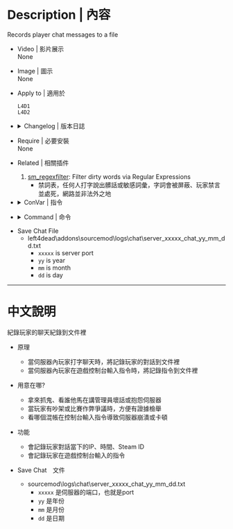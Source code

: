 # Description | 內容
Records player chat messages to a file

* Video | 影片展示
<br/>None

* Image | 圖示
<br/>None


* Apply to | 適用於
    ```
    L4D1
    L4D2
    ```

* <details><summary>Changelog | 版本日誌</summary>

	* v1.7 (2023-2-21)
        * Record comamnds

	* v1.6
        * Remake code
        * Record steam id、ip

	* v1.2.1
        * [Original Plugin by citkabuto](https://forums.alliedmods.net/showthread.php?p=1071512)
</details>

* Require | 必要安裝
<br/>None

* Related | 相關插件
    1. [sm_regexfilter](https://github.com/fbef0102/Game-Private_Plugin/tree/main/Plugin_%E6%8F%92%E4%BB%B6/Anti_Griefer_%E9%98%B2%E6%83%A1%E6%84%8F%E8%B7%AF%E4%BA%BA/sm_regexfilter): Filter dirty words via Regular Expressions
        * 禁詞表，任何人打字說出髒話或敏感詞彙，字詞會被屏蔽、玩家禁言並處死，網路並非法外之地

* <details><summary>ConVar | 指令</summary>

	* cfg\sourcemod\savechat.cfg
		```php
        // If 1, Record and save console commands.
        savechat_cosole_command "1"

        // 0=Plugin off, 1=Plugin on.
        savechat_enable "1"
		```
</details>

* <details><summary>Command | 命令</summary>

	None
</details>

* Save Chat File
    * left4dead\addons\sourcemod\logs\chat\server_xxxxx_chat_yy_mm_dd.txt
        * ```xxxxx``` is server port
        * ```yy``` is year
        * ```mm``` is month
        * ```dd``` is day

- - - -
# 中文說明
紀錄玩家的聊天紀錄到文件裡

* 原理
    * 當伺服器內玩家打字聊天時，將記錄玩家的對話到文件裡
    * 當伺服器內玩家在遊戲控制台輸入指令時，將記錄指令到文件裡

* 用意在哪?
    * 拿來抓鬼、看誰他馬在講管理員壞話或抱怨伺服器
    * 當玩家有吵架或比賽作弊爭議時，方便有證據檢舉
    * 看哪個混帳在控制台輸入指令導致伺服器崩潰或卡頓

* 功能
    * 會記錄玩家對話當下的IP、時間、Steam ID
    * 會記錄玩家在遊戲控制台輸入的指令

* Save Chat　文件
	* sourcemod\logs\chat\server_xxxxx_chat_yy_mm_dd.txt
        * ```xxxxx``` 是伺服器的端口，也就是port
        * ```yy``` 是年份
        * ```mm``` 是月份
        * ```dd``` 是日期